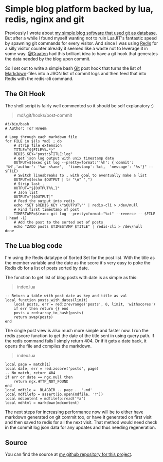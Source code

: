 # Simple blog platform backed by lua, redis, nginx and git

Previously I wrote about [my simple blog software that used git as database](/simple-blogging-with-lua-and-git). But after a while I found myself wanting not to ruin LuaJIT's fantastic speed by spawning git commands for every visitor. And since I was using [Redis](http://redis.io/) for a silly visitor counter already it seemed like a waste not to leverage it in some way. [@Graaten](http://twitter.com/graaten) had this brilliant idea to have a git hook that generates the data needed by the blog upon commit. 

So I set out to write a simple bash [Git](http://git-scm.com/) post hook that turns the list of [Markdown](http://en.wikipedia.org/wiki/Markdown)-files into a JSON list of commit logs and then feed that into Redis with the redis-cli command.

## The Git Hook

The shell script is fairly well commented so it should be self explanatory :)

> md/.git/hooks/post-commit

    #!/bin/bash
    # Author: Tor Hveem

    # Loop through each markdown file
    for FILE in $(ls *md) ; do
        # strip file extension
        TITLE="${FILE%%.*}"
        REDIS_KEY="post:$TITLE:log" 
        # get json log output with unix timestamp date
        OUTPUT=$(exec git log --pretty=format:"'%h': {'commit': '%H','author': '%an <%ae>',  'timestamp': %ct,  'message': '%s'}" -- $FILE)
        # Switch linesbreaks to , with goal to eventually make a list
        OUTPUT=$(echo $OUTPUT | tr "\n" ",")
        # Strip last ,
        OUTPUT="${OUTPUT%%,}"
        # Json list
        OUTPUT="[$OUTPUT]"
        # Feed the output into redis
        echo "SET $REDIS_KEY \"$OUTPUT\"" | redis-cli > /dev/null
        # Find first timestamp of post
        TIMESTAMP=$(exec git log --pretty=format:"%ct" --reverse -- $FILE | head -1)
        # Add the post to the sorted set of posts
        echo "ZADD posts $TIMESTAMP $TITLE" | redis-cli > /dev/null
    done

## The Lua blog code

I'm using the Redis datatype of Sorted Set for the post list. With the title as the member variable and the date as the score it's very easy to poke the Redis db for a list of posts sorted by date.

The function to get list of blog posts with date is as simple as this:
> index.lua

    -- Return a table with post date as key and title as val
    local function posts_with_dates(limit)
        local posts, err = red:zrevrange('posts', 0, limit, 'withscores')
        if err then return {} end
        posts = red:array_to_hash(posts)
        return swap(posts)
    end

The single post view is also much more simple and faster now. I run the redis zscore function to get the date of the title sent in using query path. If the redis command fails I simply return 404.
Or if it gets a date back, it opens the file and compiles the markdown.

> index.lua

    local page = match[1] 
    local date, err = red:zscore('posts', page)
    -- No match, return 404
    if err or date == ngx.null then
        return ngx.HTTP_NOT_FOUND
    end
    local mdfile =  BLAGDIR .. page .. '.md'
    local mdfilefp = assert(io.open(mdfile, 'r'))
    local mdcontent = mdfilefp:read('*a')
    local mdhtml = markdown(mdcontent) 

The next steps for increasing performance now will be to either have markdown generated on git commit too, or have it generated on first visit and then saved to redis for all the next visit. That method would need check in the commit log json data for any updates and thus needing regeneration.

## Source
You can find the source at [my github repository for this project](https://github.com/torhve/LuaWeb).





